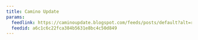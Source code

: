 ```yaml
---
title: Camino Update
params:
  feedlink: https://caminoupdate.blogspot.com/feeds/posts/default?alt=rss
  feedid: a6c1c6c22fca384b5631e8bc4c50d849
---
```

